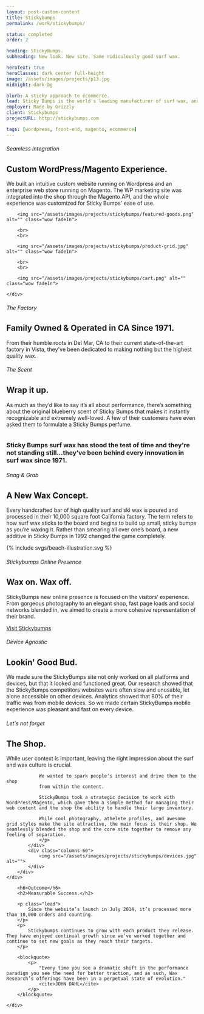 ```yaml
---
layout: post-custom-content
title: Stickybumps
permalink: /work/stickybumps/

status: completed
order: 2

heading: StickyBumps.
subheading: New look. New site. Same ridiculously good surf wax.

heroText: true
heroClasses: dark center full-height
image: /assets/images/projects/p13.jpg
midnight: dark-bg

blurb: A sticky approach to ecommerce.
lead: Sticky Bumps is the world's leading manufacturer of surf wax, and has been behind every single innovation in surfing wax an traction since 1971. Every single one of the 4 million bars they ship yearly is hand-made and hand-wrapped at their factory in San Diego.
employer: Made by Grizzly
client: Stickybumps
projectURL: http://stickybumps.com

tags: [wordpress, front-end, magento, ecommerce]
---
```


<section class="stickybumps-bg text-align-center post-content" data-midnight="dark-bg">
	<div class="container">
		<h6>Seamless Integration</h6>
		<h2>Custom WordPress/Magento Experience.</h2>
		<p>
			We built an intuitive custom website running on Wordpress and an enterprise web store running on Magento. The WP marketing site was integrated into the shop through the Magento API, and the whole experience was customized for Sticky Bumps' ease of use.
		</p>
	</div>
</section>

<section class="text-align-center grey-bg">
	<div class="container">

		<img src="/assets/images/projects/stickybumps/featured-goods.png" alt="" class="wow fadeIn">

		<br>
		<br>

		<img src="/assets/images/projects/stickybumps/product-grid.jpg" alt="" class="wow fadeIn">

		<br>
		<br>

		<img src="/assets/images/projects/stickybumps/cart.png" alt="" class="wow fadeIn">

	</div>
</section>

<section class="text-align-center post-content bg-bottom-center padding-bottom-medium"
style="
background-image: url(/assets/images/projects/stickybumps/factory-illustration.svg);
"
>
	<div class="container">
		<h6>The Factory</h6>
		<h2>Family Owned &amp; Operated in CA Since 1971.</h2>
		<p>
			From their humble roots in Del Mar, CA to their current state-of-the-art factory in Vista, they've been dedicated to making nothing but the highest quality wax.
		</p>
	</div>
</section>

<section class="dark bg-center-right cover-bg half-width-left" data-midnight="dark-bg"
style="
background-image: url(/assets/images/projects/stickybumps/scent.jpg);
"
>
	<div class="container">
		<h6>The Scent</h6>
		<h2>Wrap it up.</h2>
		<p>
			As much as they’d like to say it’s all about performance, there’s something about the original blueberry scent of Sticky Bumps that makes it instantly recognizable and extremely well-loved. A few of their customers have even asked them to formulate a Sticky Bumps perfume.
		</p>
	</div>
</section>

<section class="no-padding split-content">
	<div class="row">
		<div class="columns-50">
			<img src="/assets/images/projects/stickybumps/surf-wax.jpg" alt="">
		</div>
		<div class="columns-50 valign">
			<div class="content">
				<h3>
					Sticky Bumps surf wax has stood the test of time and they're not standing still…they’ve been behind every innovation in surf wax since 1971.
				</h3>
			</div>
		</div>
	</div>
</section>

<section class="svg stickybumps-bg text-align-center post-content bg-bottom-center full-height padding-top-small" data-midnight="dark-bg">
	<div class="container">
		<h6>Snag &amp; Grab</h6>
		<h2>A New Wax Concept.</h2>
		<p>
			Every handcrafted bar of high quality surf and ski wax is poured and processed in their 10,000 square foot California factory.
			The term refers to how surf wax sticks to the board and begins to build up small, sticky bumps as you’re waxing it. Rather than smearing all over one’s board, a new additive in Sticky Bumps in 1992 changed the game completely.
		</p>
	</div>
	{% include svgs/beach-illustration.svg %}
</section>

<section class="no-padding-bottom">
	<div class="container">
		<div class="island padded text-align-center">
			<img src="/assets/images/projects/stickybumps/ipad.png" alt="">
			<h6>Stickybumps Online Presence</h6>
			<h2>Wax on. Wax off.</h2>
			<p>
				StickyBumps new online presence is focused on the visitors’ experience. From gorgeous photography to an elegant shop, fast page loads and social networks blended in, we aimed to create a more cohesive representation of their brand.
			</p>
			<a href="{{ page.projectURL }}" class="btn">Visit Stickybumps</a>
		</div>
		<div class="row padded">
			<div class="columns-60">
				<img src="/assets/images/projects/stickybumps/iphones.png" alt="">
			</div>
			<div class="columns-40">
				<h6>Device Agnostic</h6>
				<h2>Lookin' Good Bud.</h2>
				<p>
				We made sure the StickyBumps site not only worked on all platforms and devices, but that it looked and functioned great.
				Our research showed that the StickyBumps competitors websites were often slow and unusable, let alone accessible on other devices. Analytics showed that 80% of their traffic was from mobile devices. So we made certain StickyBumps mobile experience was pleasant and fast on every device.
				</p>
			</div>
		</div>
		<div class="row padded">
			<div class="columns-40">
				<h6>Let's not forget</h6>
				<h2>The Shop.</h2>
				<p>
				While user context is important, leaving the right impression about the surf and wax culture is crucial.

				We wanted to spark people's interest and drive them to the shop
				from within the content.

				StickyBumps took a strategic decision to work with WordPress/Magento, which gave them a simple method for managing their web content and the shop the ability to handle their large inventory.

				While cool photography, athelete profiles, and awesome grid styles make the site attractive, the main focus is their shop. We seamlessly blended the shop and the core site together to remove any feeling of separation.
				</p>
			</div>
			<div class="columns-60">
				<img src="/assets/images/projects/stickybumps/devices.jpg" alt="">
			</div>
		</div>
	</div>
</section>

<section class="post-content grey-bg">
	<div class="container">

		<h6>Outcome</h6>
		<h2>Measurable Success.</h2>

		<p class="lead">
			Since the website’s launch in July 2014, it’s processed more than 10,000 orders and counting.
		</p>
		<p>
			Stickybumps continues to grow with each product they release. They have enjoyed continual growth since we’ve worked together and continue to set new goals as they reach their targets.
		</p>

		<blockquote>
			<p>
				"Every time you see a dramatic shift in the performance paradigm you see the need for better traction, and as such, Wax Research’s offerings have been in a perpetual state of evolution."
				<cite>JOHN DAHL</cite>
			</p>
		</blockquote>

	</div>
</section>
